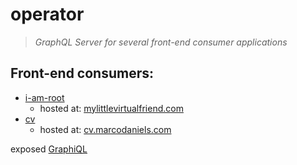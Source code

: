 # operator

> _GraphQL Server for several front-end consumer applications_

## Front-end consumers:
- [i-am-root](https://github.com/MarcoDaniels/i-am-root)
  - hosted at: [mylittlevirtualfriend.com](https://mylittlevirtualfriend.com)
- [cv](https://github.com/MarcoDaniels/cv)
  - hosted at: [cv.marcodaniels.com](https://cv.marcodaniels.com)
  
exposed [GraphiQL](https://us-central1-web-verse-services.cloudfunctions.net/operator/graphiql)
